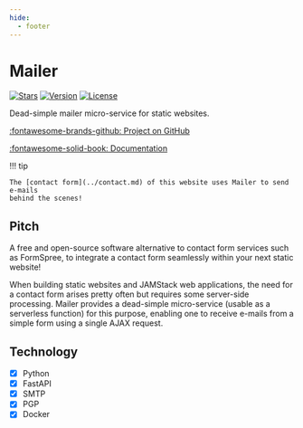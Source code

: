 ```yaml
---
hide:
  - footer
---
```


# Mailer

[![Stars](https://img.shields.io/github/stars/rclement/mailer)](https://github.com/rclement/mailer "Stars")
[![Version](https://img.shields.io/github/tag/rclement/mailer.svg)](https://github.com/rclement/mailer/releases/latest "Version")
[![License](https://img.shields.io/github/license/rclement/mailer)](https://github.com/rclement/mailer/blob/master/LICENSE "License")

Dead-simple mailer micro-service for static websites.

[:fontawesome-brands-github: Project on GitHub][repository]

[:fontawesome-solid-book: Documentation][documentation]

!!! tip

    The [contact form](../contact.md) of this website uses Mailer to send e-mails
    behind the scenes!

## Pitch

A free and open-source software alternative to contact form services such as FormSpree,
to integrate a contact form seamlessly within your next static website!

When building static websites and JAMStack web applications, the need for a contact
form arises pretty often but requires some server-side processing. Mailer provides
a dead-simple micro-service (usable as a serverless function) for this purpose,
enabling one to receive e-mails from a simple form using a single AJAX request.

## Technology

- [x] Python
- [x] FastAPI
- [x] SMTP
- [x] PGP
- [x] Docker

[repository]: https://github.com/rclement/mailer "GitHub Repository"
[documentation]: https://rclement.github.io/mailer/ "Documentation"
